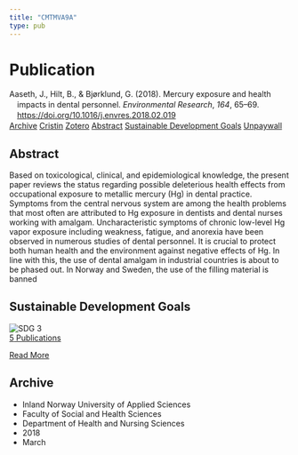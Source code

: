 ```yaml
---
title: "CMTMVA9A"
type: pub
---
```

<h1>Publication</h1>
<article id="csl-bib-container-CMTMVA9A" class="csl-bib-container">
  <div class="csl-bib-body" style="line-height: 1.35; padding-left: 1em; text-indent:-1em;">
  <div class="csl-entry">Aaseth, J., Hilt, B., &amp; Bj&#xF8;rklund, G. (2018). Mercury exposure and health impacts in dental personnel. <i>Environmental Research</i>, <i>164</i>, 65&#x2013;69. <a href="https://doi.org/10.1016/j.envres.2018.02.019">https://doi.org/10.1016/j.envres.2018.02.019</a></div>
</div>
  <div class="csl-bib-buttons">
    <a href="#taxonomy-article-CMTMVA9A" class="csl-bib-button">Archive</a>
    <a href="https://app.cristin.no/results/show.jsf?id=1574254" alt="Cristin URL" class="csl-bib-button">Cristin</a>
    <a href="http://zotero.org/groups/5402882/items/CMTMVA9A" alt="Zotero URL" class="csl-bib-button">Zotero</a>
    <a href="#abstract-article-CMTMVA9A" class="csl-bib-button">Abstract</a>
    <a href="#sdg-article-CMTMVA9A" class="csl-bib-button">Sustainable Development Goals</a>
    <a href="https://doi.org/10.1016/j.envres.2018.02.019" class="csl-bib-button">Unpaywall</a>
  </div>
  <div id="csl-bib-meta-container-CMTMVA9A"></div>
</article>
<div id="csl-bib-meta-CMTMVA9A" class="csl-bib-meta">
  <article id="abstract-article-CMTMVA9A" class="abstract-article">
    <h1>Abstract</h1>
    Based on toxicological, clinical, and epidemiological knowledge, the present paper reviews the status regarding possible deleterious health effects from occupational exposure to metallic mercury (Hg) in dental practice. Symptoms from the central nervous system are among the health problems that most often are attributed to Hg exposure in dentists and dental nurses working with amalgam. Uncharacteristic symptoms of chronic low-level Hg vapor exposure including weakness, fatigue, and anorexia have been observed in numerous studies of dental personnel. It is crucial to protect both human health and the environment against negative effects of Hg. In line with this, the use of dental amalgam in industrial countries is about to be phased out. In Norway and Sweden, the use of the filling material is banned
  </article>
  <article id="sdg-article-CMTMVA9A" class="sdg-article">
    <h1>Sustainable Development Goals</h1>
    <div class="sdg-container"><div id="sdg3" class="sdg"> <img src="{{< params subfolder >}}images/sdg/sdg03_en.png" class="image" alt="SDG 3"> <div class="sdg-overlay"> <a href="{{< params subfolder >}}en/archive/?sdg=3#archive" class="sdg-publication-count"><span>5</span> Publications</a> <p><a href="https://sdgs.un.org/goals/goal3" class="sdg-read-more">Read More</a></p> </div> </div></div>
  </article>
  <article id="taxonomy-article-CMTMVA9A" class="taxonomy-article">
    <h1>Archive</h1>
    <ul>
      <li>Inland Norway University of Applied Sciences</li>
      <li>Faculty of Social and Health Sciences</li>
      <li>Department of Health and Nursing Sciences</li>
      <li>2018</li>
      <li>March</li>
    </ul>
  </article>
</div>

